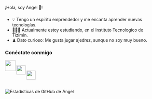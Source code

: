 ¡Hola, soy Ángel 👋!  
###

- 💡 Tengo un espíritu emprendedor y me encanta aprender nuevas tecnologías.  
- 👨🏻‍💻 Actualmente estoy estudiando, en el Instituto Tecnologico de Tizimin.  
- ♟ Dato curioso: Me gusta jugar ajedrez, aunque no soy muy bueno.  

### Conéctate conmigo  

[<img align="left" src="https://www.iconpacks.net/icons/2/free-youtube-logo-icon-2431-thumb.png" width="35" height="35"/>](https://www.youtube.com/yourchannel)  
[<img align="left" src="https://cdn-icons-png.flaticon.com/512/174/174855.png" width="30" height="30"/>](https://www.instagram.com/angelcaamal_3)  
[<img align="left" src="https://cdn-icons-png.flaticon.com/512/174/174857.png" width="30" height="30"/>](https://www.linkedin.com/in/yourlinkedin/)  

<br />  

##  

![Estadísticas de GitHub de Ángel](https://github-readme-stats.vercel.app/api?username=angelcaamal2908&show_icons=true&count_private=true)  
